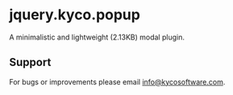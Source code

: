 jquery.kyco.popup
=================

A minimalistic and lightweight (2.13KB) modal plugin.


Support
-------

For bugs or improvements please email [info@kycosoftware.com](mailto:info@kycosoftware.com).
